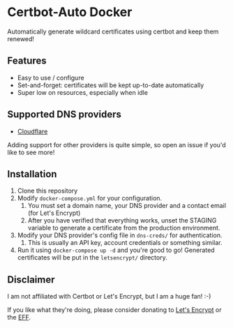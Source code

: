 # Certbot-Auto Docker
Automatically generate wildcard certificates using certbot and keep them renewed!

## Features
- Easy to use / configure
- Set-and-forget: certificates will be kept up-to-date automatically
- Super low on resources, especially when idle

## Supported DNS providers
- [Cloudflare](https://cloudflare.com)

Adding support for other providers is quite simple, so open an issue if you'd like to see more!

## Installation
1. Clone this repository
2. Modify `docker-compose.yml` for your configuration.
    1. You must set a domain name, your DNS provider and a contact email (for Let's Encrypt)
    2. After you have verified that everything works, unset the STAGING variable to generate a certificate from the production environment.
3. Modify your DNS provider's config file in `dns-creds/` for authentication.
    1. This is usually an API key, account credentials or something similar.
4. Run it using `docker-compose up -d` and you're good to go! Generated certificates will be put in the `letsencrypt/` directory.

## Disclaimer
I am not affiliated with Certbot or Let's Encrypt, but I am a huge fan! :-)

If you like what they're doing, please consider donating to [Let's Encrypt](https://letsencrypt.org/donate/) or the [EFF](https://supporters.eff.org/donate/support-work-on-certbot).
